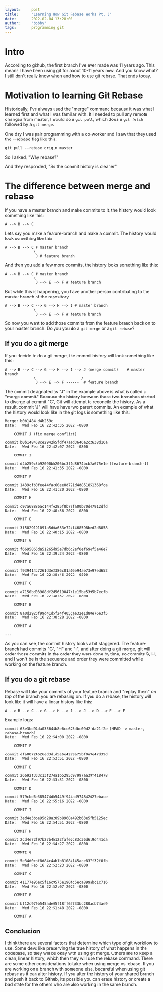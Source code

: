 ```yaml
---
layout:     post
title:      "Learning How Git Rebase Works Pt. 1"
date:       2022-02-04 13:28:00
author:     "bobby"
tags:       programming git
---
```


# Intro

According to github, the first branch I've ever made was 11 years ago. This means I have been
using git for about 10-11 years now. And you know what? I still don't really know when and how to
use git rebase. That ends today.

# Motivation to learning Git Rebase

Historically, I've always used the "merge" command because it was what I learned first and what I
was familiar with. If I needed to pull any remote changes from master, I would do a `git pull`, which does a `git fetch`
followed by a `git merge`. 

One day I was pair programming with a co-worker and I saw that they used the --rebase flag like this:

```
git pull --rebase origin master
```

So I asked, "Why rebase?"

And they responded, "So the commit history is cleaner"

# The difference between merge and rebase

If you have a master branch and make commits to it, the history would look something like this:

```
A --> B --> C
```

Lets say you make a feature-branch and make a commit. The history would look something like this

```
A --> B --> C # master branch
             \
              D # feature branch
```

And then you add a few more commits, the history looks something like this:

```
A --> B --> C # master branch
             \
              D --> E --> F # feature branch
```

But while this is happening, you have another person contributing to the master branch of the repository.

```
A --> B --> C --> G --> H --> I # master branch
             \
              D --> E --> F # feature branch
```

So now you want to add those commits from the feature branch back on to your master branch. Do you you do a `git merge` or a `git rebase`?

## If you do a git merge

If you decide to do a git merge, the commit history will look something like this: 

```
A --> B --> C --> G --> H --> I --> J (merge commit)    # master branch
             \                     /
              D --> E --> F ------  # feature branch
```

The commit designated as "J" in the example above is what is called a "merge commit."
Because the history between these two branches started to diverge at commit "C", Git
will attempt to reconcile the history. As a result, commit "J" will have have two parent commits.
An example of what the history would look like in the git logs is something like this:

```
Merge: b0b1484 d4b259c
Date:   Wed Feb 16 22:42:35 2022 -0800

    COMMIT J (fix merge conflict)

commit b0b148458ce2942b5fdf47aad3646a2c2638d16a
Date:   Wed Feb 16 22:42:07 2022 -0800

    COMMIT I

commit d4b259c3b92090bb206bc3f1d8674bcb2a675e1e (feature-branch-1)
Date:   Wed Feb 16 22:41:35 2022 -0800

    COMMIT F

commit 1439cfb0fee44fac60ee0d721d4d851851368fca
Date:   Wed Feb 16 22:41:20 2022 -0800

    COMMIT H

commit c97a68886ac144fe285f8b7efa00b70d47912dfd
Date:   Wed Feb 16 22:40:36 2022 -0800

    COMMIT E

commit 3f5029191091a5d0a633e724f468598bed2d8058
Date:   Wed Feb 16 22:40:15 2022 -0800

    COMMIT G

commit f6695865da51265d95e7db6d2ef0ef69ef5a46e7
Date:   Wed Feb 16 22:39:24 2022 -0800

    COMMIT D

commit f939414c7261d3e2386c01a16e94ae73e97ed652
Date:   Wed Feb 16 22:38:46 2022 -0800

    COMMIT C

commit a7150bd03908df2d5619047c1e15be5395b7ecfb
Date:   Wed Feb 16 22:38:37 2022 -0800

    COMMIT B

commit 8a0d2923f99d41d5f24f4055ae32e1d80e76e3f5
Date:   Wed Feb 16 22:38:28 2022 -0800

    COMMIT A

---
```


As you can see, the commit history looks a bit staggered. The feature-branch had commits "G", "H"
and "I", and after doing a git merge, git will order those commits in the order they were done by time, so commits G, H, and I won't be in the sequence and order they were committed while working on the feature branch.

## If you do a git rebase

Rebase will take your commits of your feature branch and "replay them" _on top_ of the branch
you are rebasing on.
If you do a rebase, the history will look like it will have a linear history like this:

```
A --> B --> C --> G --> H --> I --> J --> D --> E --> F 
```

Example logs:

```
commit 63e3bd94da035644b8e6cc625dbc09d2fda21f2e (HEAD -> master, rebase-branch)
Date:   Wed Feb 16 22:54:00 2022 -0800

    COMMIT F

commit dfa08724626ed3d1d5e6e42e9a75bf0a9e47d39d
Date:   Wed Feb 16 22:53:51 2022 -0800

    COMMIT E

commit 26b92f333c13f27da1b5295597997aa39f418478
Date:   Wed Feb 16 22:53:31 2022 -0800

    COMMIT D

commit 579cbd6e385474db5449f94bad974842627ebace
Date:   Wed Feb 16 22:55:16 2022 -0800

    COMMIT I

commit 3ed4e3bbe95d28a209b8968e492b63e5fb5125ec
Date:   Wed Feb 16 22:54:51 2022 -0800

    COMMIT H

commit 2cd4e72f97b27b4b122fafe2c83c36d619d441da
Date:   Wed Feb 16 22:54:27 2022 -0800

    COMMTI G

commit 5e34d0cbf8d84c4ab1b81084145ace837f32f0fb
Date:   Wed Feb 16 22:52:23 2022 -0800

    COMMIT C

commit 41177e96ec5f16c9575e190fc5eca899abc1c716
Date:   Wed Feb 16 22:52:07 2022 -0800

    COMMIT B

commit bf12c970b545ade05f18ff63733bc280acb74ae9
Date:   Wed Feb 16 22:51:48 2022 -0800

    COMMIT A
```

## Conclusion

I think there are several factors that determine which type of git workflow to use.
Some devs like preserving the true history of what happens in the codebase, so they will
be okay with using git merge. Others like to keep a clean, linear history, which then
they will use the rebase command. There are some other considerations to take when
using merge vs rebase. If you are working on a branch with someone else, becareful
when using git rebase as it can alter history. If you alter the history of your
shared branch and push it back to Github, its possible you can erase history
or create a bad state for the others who are also working in the same branch.



